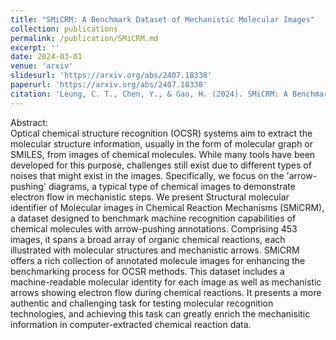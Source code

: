 ```yaml
---
title: "SMiCRM: A Benchmark Dataset of Mechanistic Molecular Images"
collection: publications
permalink: /publication/SMiCRM.md
excerpt: ''
date: 2024-03-01
venue: 'arxiv'
slidesurl: 'https://arxiv.org/abs/2407.18338'
paperurl: 'https://arxiv.org/abs/2407.18338'
citation: 'Leung, C. T., Chen, Y., & Gao, H. (2024). SMiCRM: A Benchmark Dataset of Mechanistic Molecular Images. arXiv preprint arXiv:2407.18338.'
---
```


Abstract:<br/>
Optical chemical structure recognition (OCSR) systems aim to extract the molecular structure information, usually in the form of molecular graph or SMILES, from images of chemical molecules. While many tools have been developed for this purpose, challenges still exist due to different types of noises that might exist in the images. Specifically, we focus on the 'arrow-pushing' diagrams, a typical type of chemical images to demonstrate electron flow in mechanistic steps. We present Structural molecular identifier of Molecular images in Chemical Reaction Mechanisms (SMiCRM), a dataset designed to benchmark machine recognition capabilities of chemical molecules with arrow-pushing annotations. Comprising 453 images, it spans a broad array of organic chemical reactions, each illustrated with molecular structures and mechanistic arrows. SMiCRM offers a rich collection of annotated molecule images for enhancing the benchmarking process for OCSR methods. This dataset includes a machine-readable molecular identity for each image as well as mechanistic arrows showing electron flow during chemical reactions. It presents a more authentic and challenging task for testing molecular recognition technologies, and achieving this task can greatly enrich the mechanisitic information in computer-extracted chemical reaction data.
